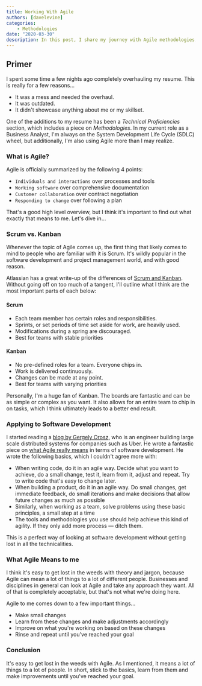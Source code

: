 ```yaml
---
title: Working With Agile
authors: [davelevine]
categories:
    - Methodologies
date: "2020-03-30"
description: In this post, I share my journey with Agile methodologies, breaking down what they mean in everyday terms and how they can make software development and project management feel more approachable and collaborative.
---
```


## Primer

I spent some time a few nights ago completely overhauling my resume. This is really for a few reasons...

* It was a mess and needed the overhaul.
* It was outdated.
* It didn't showcase anything about me or my skillset.

<!-- more -->

One of the additions to my resume has been a *Technical Proficiencies* section, which includes a piece on *Methodologies*. In my current role as a Business Analyst, I'm always on the System Development Life Cycle (SDLC) wheel, but additionally, I'm also using Agile more than I may realize.

### What is Agile?

Agile is officially summarized by the following 4 points:

* `Individuals and interactions` over processes and tools
* `Working software` over comprehensive documentation
* `Customer collaboration` over contract negotiation
* `Responding to change` over following a plan

That's a good high level overview, but I think it's important to find out what exactly that means to me. Let's dive in...

### Scrum vs. Kanban

Whenever the topic of Agile comes up, the first thing that likely comes to mind to people who are familiar with it is Scrum. It's wildly popular in the software development and project management world, and with good reason.

Atlassian has a great write-up of the differences of [Scrum and Kanban](https://www.atlassian.com/agile/kanban/kanban-vs-scrum). Without going off on too much of a tangent, I'll outline what I think are the most important parts of each below:

#### Scrum

* Each team member has certain roles and responsibilities.
* Sprints, or set periods of time set aside for work, are heavily used.
* Modifications during a spring are discouraged.
* Best for teams with stable priorities

#### Kanban

* No pre-defined roles for a team. Everyone chips in.
* Work is delivered continuously.
* Changes can be made at any point.
* Best for teams with varying priorities

Personally, I'm a huge fan of Kanban. The boards are fantastic and can be as simple or complex as you want. It also allows for an entire team to chip in on tasks, which I think ultimately leads to a better end result.

### Applying to Software Development

I started reading a [blog by Gergely Orosz](https://blog.pragmaticengineer.com/), who is an engineer building large scale distributed systems for companies such as Uber. He wrote a fantastic piece on [what Agile really means](https://blog.pragmaticengineer.com/what-agile-really-means/) in terms of software development. He wrote the following basics, which I couldn't agree more with:

* When writing code, do it in an agile way. Decide what you want to achieve, do a small change, test it, learn from it, adjust and repeat. Try to write code that's easy to change later.
* When building a product, do it in an agile way. Do small changes, get immediate feedback, do small iterations and make decisions that allow future changes as much as possible
* Similarly, when working as a team, solve problems using these basic principles, a small step at a time
* The tools and methodologies you use should help achieve this kind of agility. If they only add more process — ditch them.

This is a perfect way of looking at software development without getting lost in all the technicalities.

### What Agile Means to me

I think it's easy to get lost in the weeds with theory and jargon, because Agile can mean a lot of things to a lot of different people. Businesses and disciplines in general can look at Agile and take any approach they want. All of that is completely acceptable, but that's not what we're doing here.

Agile to me comes down to a few important things...

* Make small changes
* Learn from these changes and make adjustments accordingly
* Improve on what you're working on based on these changes
* Rinse and repeat until you've reached your goal

### Conclusion

It's easy to get lost in the weeds with Agile. As I mentioned, it means a lot of things to a lot of people. In short, stick to the basics, learn from them and make improvements until you've reached your goal.
